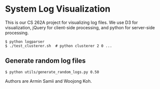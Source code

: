 System Log Visualization
======

This is our CS 262A project for visualizing log files.
We use D3 for visualization, jQuery for client-side processing, and python for server-side processing.

    $ python logparser
    $ ./test_clusterer.sh  # python clusterer 2 0 ...

## Generate random log files
    $ python utils/generate_random_logs.py 0.50

Authors are Armin Samii and Woojong Koh.

